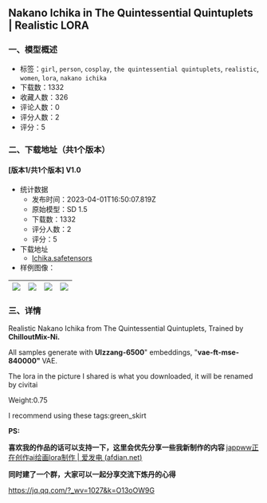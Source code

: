 ## Nakano Ichika in The Quintessential Quintuplets | Realistic LORA
### 一、模型概述

- 标签：`girl`, `person`, `cosplay`, `the quintessential quintuplets`, `realistic`, `women`, `lora`, `nakano ichika`
- 下载数：1332
- 收藏人数：326
- 评论人数：0
- 评分人数：2
- 评分：5

### 二、下载地址（共1个版本）

#### [版本1/共1个版本] V1.0

- 统计数据
  - 发布时间：2023-04-01T16:50:07.819Z
  - 原始模型：SD 1.5
  - 下载数：1332
  - 评分人数：2
  - 评分：5
- 下载地址
  - [Ichika.safetensors](https://civitai.com/api/download/models/29523)
- 样例图像：

| <img src="https://image.civitai.com/xG1nkqKTMzGDvpLrqFT7WA/a05245ef-c1a9-4de9-d47d-2d9c92f98400/width=450/333978.jpeg" /> | <img src="https://image.civitai.com/xG1nkqKTMzGDvpLrqFT7WA/596ca6ac-69b9-49ad-da27-9948f07aad00/width=450/333988.jpeg" /> | <img src="https://image.civitai.com/xG1nkqKTMzGDvpLrqFT7WA/11674490-7ff2-4ccf-b189-be09e13bde00/width=450/333986.jpeg" /> | <img src="https://image.civitai.com/xG1nkqKTMzGDvpLrqFT7WA/fc94101a-0fb8-4de7-e142-2b46ddf56000/width=450/333985.jpeg" /> |
| ---- | ---- | ---- | ---- |


### 三、详情
<p>Realistic Nakano Ichika from The Quintessential Quintuplets, Trained by <strong>ChilloutMix-Ni.</strong></p><p>All samples generate with <strong>Ulzzang-6500</strong>" embeddings, "<strong>vae-ft-mse-840000" </strong>VAE.</p><p>The lora in the picture I shared is what you downloaded, it will be renamed by civitai</p><p>Weight:0.75</p><p>I recommend using these tags:green_skirt</p><p></p><p><strong>PS:</strong></p><p><strong>喜欢我的作品的话可以支持一下，这里会优先分享一些我新制作的内容 </strong><a target="_blank" rel="ugc" href="https://afdian.net/a/jappww">jappww正在创作ai绘画lora制作 | 爱发电 (</a><a target="_blank" rel="ugc" href="http://afdian.net">afdian.net</a><a target="_blank" rel="ugc" href="https://afdian.net/a/jappww">)</a></p><p><strong>同时建了一个群，大家可以一起分享交流下炼丹的心得</strong></p><p><a target="_blank" rel="ugc" href="https://jq.qq.com/?_wv=1027&amp;k=O13oOW9G">https://jq.qq.com/?_wv=1027&amp;k=O13oOW9G</a></p>
